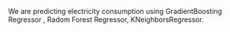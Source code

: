 We are predicting electricity consumption using  GradientBoosting Regressor , Radom Forest Regressor, KNeighborsRegressor.
